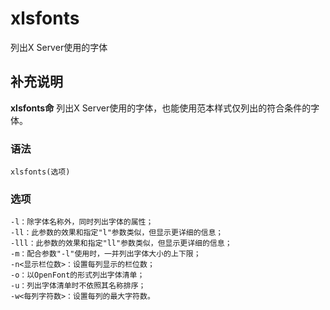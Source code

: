 xlsfonts
===

列出X Server使用的字体

## 补充说明

**xlsfonts命** 列出X Server使用的字体，也能使用范本样式仅列出的符合条件的字体。

### 语法  

```
xlsfonts(选项)
```

### 选项  

```
-l：除字体名称外，同时列出字体的属性；
-ll：此参数的效果和指定"l"参数类似，但显示更详细的信息；
-lll：此参数的效果和指定"ll"参数类似，但显示更详细的信息；
-m：配合参数"-l"使用时，一并列出字体大小的上下限；
-n<显示栏位数>：设置每列显示的栏位数；
-o：以OpenFont的形式列出字体清单；
-u：列出字体清单时不依照其名称排序；
-w<每列字符数>：设置每列的最大字符数。
```